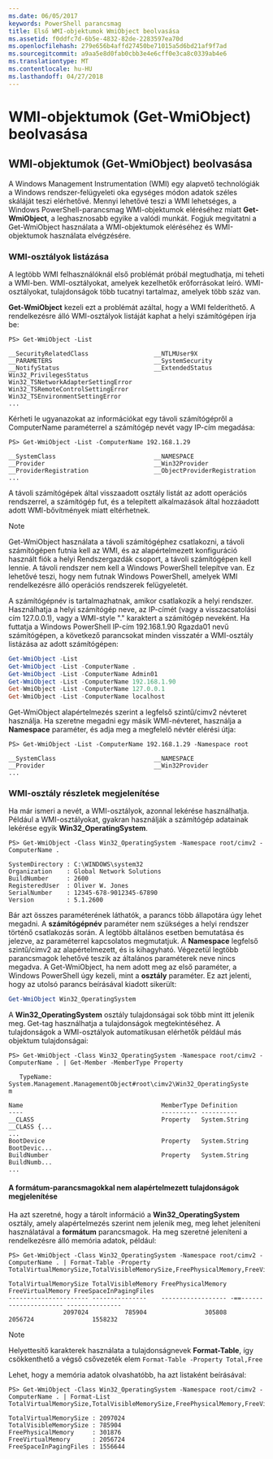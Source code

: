 ```yaml
---
ms.date: 06/05/2017
keywords: PowerShell parancsmag
title: Első WMI-objektumok WmiObject beolvasása
ms.assetid: f0ddfc7d-6b5e-4832-82de-2283597ea70d
ms.openlocfilehash: 279e656b4affd27450be71015a5d6bd21af9f7ad
ms.sourcegitcommit: a9aa5e8d0fab0cbb3e4e6cff0e3ca8c0339ab4e6
ms.translationtype: MT
ms.contentlocale: hu-HU
ms.lasthandoff: 04/27/2018
---
```

# <a name="getting-wmi-objects-get-wmiobject"></a>WMI-objektumok (Get-WmiObject) beolvasása

## <a name="getting-wmi-objects-get-wmiobject"></a>WMI-objektumok (Get-WmiObject) beolvasása

A Windows Management Instrumentation (WMI) egy alapvető technológiák a Windows rendszer-felügyeleti oka egységes módon adatok széles skáláját teszi elérhetővé. Mennyi lehetővé teszi a WMI lehetséges, a Windows PowerShell-parancsmag WMI-objektumok eléréséhez miatt **Get-WmiObject**, a leghasznosabb egyike a valódi munkát. Fogjuk megvitatni a Get-WmiObject használata a WMI-objektumok eléréséhez és WMI-objektumok használata elvégzésére.

### <a name="listing-wmi-classes"></a>WMI-osztályok listázása

A legtöbb WMI felhasználóknál első problémát próbál megtudhatja, mi teheti a WMI-ben. WMI-osztályokat, amelyek kezelhetők erőforrásokat leíró. WMI-osztályokat, tulajdonságok több tucatnyi tartalmaz, amelyek több száz van.

**Get-WmiObject** kezeli ezt a problémát azáltal, hogy a WMI felderíthető. A rendelkezésre álló WMI-osztályok listáját kaphat a helyi számítógépen írja be:

```
PS> Get-WmiObject -List

__SecurityRelatedClass                  __NTLMUser9X
__PARAMETERS                            __SystemSecurity
__NotifyStatus                          __ExtendedStatus
Win32_PrivilegesStatus                  Win32_TSNetworkAdapterSettingError
Win32_TSRemoteControlSettingError       Win32_TSEnvironmentSettingError
...
```

Kérheti le ugyanazokat az információkat egy távoli számítógépről a ComputerName paraméterrel a számítógép nevét vagy IP-cím megadása:

```
PS> Get-WmiObject -List -ComputerName 192.168.1.29

__SystemClass                           __NAMESPACE
__Provider                              __Win32Provider
__ProviderRegistration                  __ObjectProviderRegistration
...
```

A távoli számítógépek által visszaadott osztály listát az adott operációs rendszerrel, a számítógép fut, és a telepített alkalmazások által hozzáadott adott WMI-bővítmények miatt eltérhetnek.

> [!NOTE]
> Get-WmiObject használata a távoli számítógéphez csatlakozni, a távoli számítógépen futnia kell az WMI, és az alapértelmezett konfiguráció használt fiók a helyi Rendszergazdák csoport, a távoli számítógépen kell lennie. A távoli rendszer nem kell a Windows PowerShell telepítve van. Ez lehetővé teszi, hogy nem futnak Windows PowerShell, amelyek WMI rendelkezésre álló operációs rendszerek felügyeletét.

A számítógépnév is tartalmazhatnak, amikor csatlakozik a helyi rendszer. Használhatja a helyi számítógép neve, az IP-címét (vagy a visszacsatolási cím 127.0.0.1), vagy a WMI-style "." karaktert a számítógép neveként. Ha futtatja a Windows PowerShell IP-cím 192.168.1.90 Rgazda01 nevű számítógépen, a következő parancsokat minden visszatér a WMI-osztály listázása az adott számítógépen:

```powershell
Get-WmiObject -List
Get-WmiObject -List -ComputerName .
Get-WmiObject -List -ComputerName Admin01
Get-WmiObject -List -ComputerName 192.168.1.90
Get-WmiObject -List -ComputerName 127.0.0.1
Get-WmiObject -List -ComputerName localhost
```

Get-WmiObject alapértelmezés szerint a legfelső szintű/cimv2 névteret használja. Ha szeretne megadni egy másik WMI-névteret, használja a **Namespace** paraméter, és adja meg a megfelelő névtér elérési útja:

```
PS> Get-WmiObject -List -ComputerName 192.168.1.29 -Namespace root

__SystemClass                           __NAMESPACE
__Provider                              __Win32Provider
...
```

### <a name="displaying-wmi-class-details"></a>WMI-osztály részletek megjelenítése

Ha már ismeri a nevét, a WMI-osztályok, azonnal lekérése használhatja. Például a WMI-osztályokat, gyakran használják a számítógép adatainak lekérése egyik **Win32_OperatingSystem**.

```
PS> Get-WmiObject -Class Win32_OperatingSystem -Namespace root/cimv2 -ComputerName .

SystemDirectory : C:\WINDOWS\system32
Organization    : Global Network Solutions
BuildNumber     : 2600
RegisteredUser  : Oliver W. Jones
SerialNumber    : 12345-678-9012345-67890
Version         : 5.1.2600
```

Bár azt összes paraméterének láthatók, a parancs több állapotára úgy lehet megadni. A **számítógépnév** paraméter nem szükséges a helyi rendszer történő csatlakozás során. A legtöbb általános esetben bemutatása és jelezve, az paraméterrel kapcsolatos megmutatjuk. A **Namespace** legfelső szintű/cimv2 az alapértelmezett, és is kihagyható. Végezetül legtöbb parancsmagok lehetővé teszik az általános paraméterek neve nincs megadva. A Get-WmiObject, ha nem adott meg az első paraméter, a Windows PowerShell úgy kezeli, mint a **osztály** paraméter. Ez azt jelenti, hogy az utolsó parancs beírásával kiadott sikerült:

```powershell
Get-WmiObject Win32_OperatingSystem
```

A **Win32_OperatingSystem** osztály tulajdonságai sok több mint itt jelenik meg. Get-tag használhatja a tulajdonságok megtekintéséhez. A tulajdonságok a WMI-osztályok automatikusan elérhetők például más objektum tulajdonságai:

```
PS> Get-WmiObject -Class Win32_OperatingSystem -Namespace root/cimv2 -ComputerName . | Get-Member -MemberType Property

   TypeName: System.Management.ManagementObject#root\cimv2\Win32_OperatingSyste
m

Name                                      MemberType Definition
----                                      ---------- ----------
__CLASS                                   Property   System.String __CLASS {...
...
BootDevice                                Property   System.String BootDevic...
BuildNumber                               Property   System.String BuildNumb...
...
```

#### <a name="displaying-non-default-properties-with-format-cmdlets"></a>A formátum-parancsmagokkal nem alapértelmezett tulajdonságok megjelenítése

Ha azt szeretné, hogy a tárolt információ a **Win32_OperatingSystem** osztály, amely alapértelmezés szerint nem jelenik meg, meg lehet jeleníteni használatával a **formátum** parancsmagok. Ha meg szeretné jeleníteni a rendelkezésre álló memória adatok, például:

```
PS> Get-WmiObject -Class Win32_OperatingSystem -Namespace root/cimv2 -ComputerName . | Format-Table -Property TotalVirtualMemorySize,TotalVisibleMemorySize,FreePhysicalMemory,FreeVirtualMemory,FreeSpaceInPagingFiles

TotalVirtualMemorySize TotalVisibleMemory FreePhysicalMemory FreeVirtualMemory FreeSpaceInPagingFiles
---------------------- ---------------    ------------------ -==--------------------- ---------------
               2097024          785904                305808           2056724                1558232
```

> [!NOTE]
> Helyettesítő karakterek használata a tulajdonságnevek **Format-Table**, így csökkenthető a végső csővezeték elem `Format-Table -Property Total,Free`

Lehet, hogy a memória adatok olvashatóbb, ha azt listaként beírásával:

```
PS> Get-WmiObject -Class Win32_OperatingSystem -Namespace root/cimv2 -ComputerName . | Format-List TotalVirtualMemorySize,TotalVisibleMemorySize,FreePhysicalMemory,FreeVirtualMemory,FreeSpaceInPagingFiles

TotalVirtualMemorySize : 2097024
TotalVisibleMemorySize : 785904
FreePhysicalMemory     : 301876
FreeVirtualMemory      : 2056724
FreeSpaceInPagingFiles : 1556644
```
